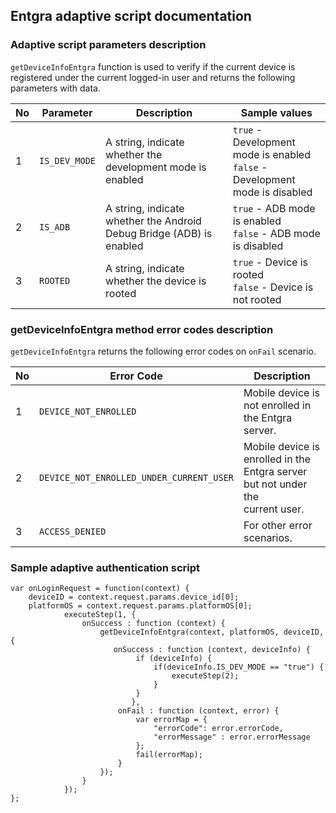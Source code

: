 ## Entgra adaptive script documentation

### Adaptive script parameters description

`getDeviceInfoEntgra` function is used to verify if the current device is registered under the current logged-in user 
and returns the following parameters with data.

| No  | Parameter     | Description                                                          | Sample values                                                                    |
|-----|---------------|----------------------------------------------------------------------|----------------------------------------------------------------------------------|
| 1   | `IS_DEV_MODE` | A string, indicate whether the development mode is enabled           | `true` - Development mode is enabled <br> `false` - Development mode is disabled |
| 2   | `IS_ADB`      | A string, indicate whether the Android Debug Bridge (ADB) is enabled | `true` - ADB mode is enabled <br> `false` - ADB mode is disabled                 | 
| 3   | `ROOTED`      | A string, indicate whether the device is rooted                      | `true` - Device is rooted <br> `false` - Device is not rooted                    |

### getDeviceInfoEntgra method error codes description
`getDeviceInfoEntgra` returns the following error codes on `onFail` scenario.

| No  | Error Code                               | Description                                                                         | 
|-----|------------------------------------------|-------------------------------------------------------------------------------------|
| 1   | `DEVICE_NOT_ENROLLED`                    | Mobile device is not enrolled in the Entgra server.                                 |
| 2   | `DEVICE_NOT_ENROLLED_UNDER_CURRENT_USER` | Mobile device is enrolled in the Entgra server but not under the <br/>current user. | 
| 3   | `ACCESS_DENIED`                          | For other error scenarios.                                                          |

### Sample adaptive authentication script

```JS
var onLoginRequest = function(context) {
    deviceID = context.request.params.device_id[0];
    platformOS = context.request.params.platformOS[0];
            executeStep(1, {
                onSuccess : function (context) {
                    getDeviceInfoEntgra(context, platformOS, deviceID, {
                       onSuccess : function (context, deviceInfo) {
                            if (deviceInfo) {
                                if(deviceInfo.IS_DEV_MODE == "true") {
                                    executeStep(2);
                                }
                            }
                           },
                        onFail : function (context, error) {
                            var errorMap = {
                                "errorCode": error.errorCode,
                                "errorMessage" : error.errorMessage
                            };
                            fail(errorMap);
                        }
                    });
                }
            }); 
};
```
